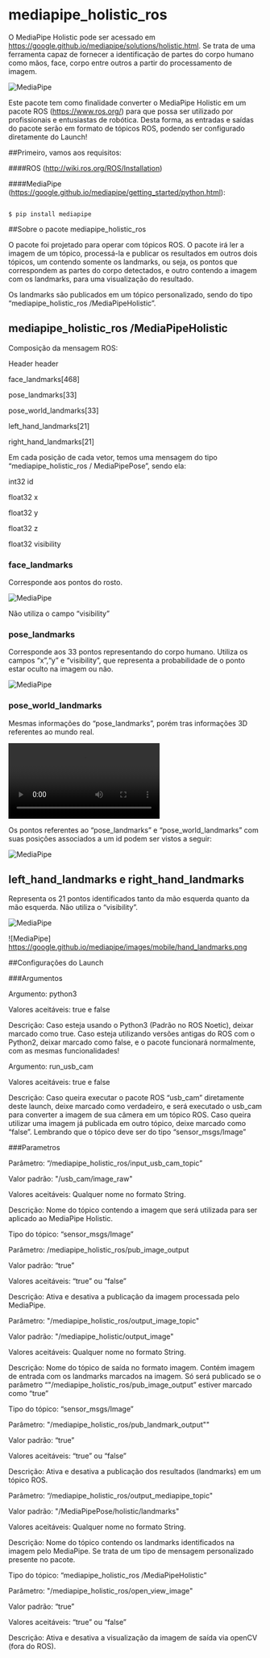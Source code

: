 # mediapipe_holistic_ros 

 

O MediaPipe Holistic pode ser acessado em https://google.github.io/mediapipe/solutions/holistic.html. Se trata de uma ferramenta capaz de fornecer a identificação de partes do corpo humano como mãos, face, corpo entre outros a partir do processamento de imagem.   

 

![MediaPipe](https://google.github.io/mediapipe/images/mobile/holistic_sports_and_gestures_example.gif) 

 

 

Este pacote tem como finalidade converter o MediaPipe Holistic em um pacote ROS (https://www.ros.org/) para que possa ser utilizado por profissionais e entusiastas de robótica. Desta forma, as entradas e saídas do pacote serão em formato de tópicos ROS, podendo ser configurado diretamente do Launch!   

 

##Primeiro, vamos aos requisitos:  

####ROS (http://wiki.ros.org/ROS/Installation) 

####MediaPipe (https://google.github.io/mediapipe/getting_started/python.html): 

``` 

$ pip install mediapipe 

``` 

 

##Sobre o pacote mediapipe_holistic_ros 

 

O pacote foi projetado para operar com tópicos ROS. O pacote irá ler a imagem de um tópico, processá-la e publicar os resultados em outros dois tópicos, um contendo somente os landmarks, ou seja, os pontos que correspondem as partes do corpo detectados, e outro contendo a imagem com os landmarks, para uma visualização do resultado.  

 

Os landmarks são publicados em um tópico personalizado, sendo do tipo “mediapipe_holistic_ros /MediaPipeHolistic”. 

 

## mediapipe_holistic_ros /MediaPipeHolistic 

 

Composição da mensagem ROS: 

Header header 

face_landmarks[468] 

pose_landmarks[33] 

pose_world_landmarks[33] 

left_hand_landmarks[21] 

right_hand_landmarks[21]  

 

Em cada posição de cada vetor, temos uma mensagem do tipo “mediapipe_holistic_ros / MediaPipePose”, sendo ela: 

int32 id 

float32 x 

float32 y 

float32 z 

float32 visibility 

 

 

### face_landmarks 

 

Corresponde aos pontos do rosto.  

![MediaPipe](https://google.github.io/mediapipe/images/mobile/face_mesh_android_gpu.gif) 

Não utiliza o campo “visibility” 

 

### pose_landmarks 

Corresponde aos 33 pontos representando do corpo humano. Utiliza os campos “x”,“y” e “visibility”, que representa a probabilidade de o ponto estar oculto na imagem ou não.  

![MediaPipe](https://google.github.io/mediapipe/images/mobile/pose_tracking_example.gif) 

 

### pose_world_landmarks 

Mesmas informações do “pose_landmarks”, porém tras informações 3D referentes ao mundo real.  

![MediaPipe](https://google.github.io/mediapipe/images/mobile/pose_world_landmarks.mp4) 

 

Os pontos referentes ao “pose_landmarks” e “pose_world_landmarks” com suas posições associados a um id podem ser vistos a seguir: 

![MediaPipe](https://google.github.io/mediapipe/images/mobile/pose_tracking_full_body_landmarks.png) 

 

## left_hand_landmarks e right_hand_landmarks 

Representa os 21 pontos identificados tanto da mão esquerda quanto da mão esquerda. Não utiliza o “visibility”. 

![MediaPipe](https://google.github.io/mediapipe/images/mobile/hand_tracking_3d_android_gpu.gif) 

 

![MediaPipe] https://google.github.io/mediapipe/images/mobile/hand_landmarks.png 

 

 

##Configurações do Launch 

###Argumentos 

 

Argumento: python3 

Valores aceitáveis: true e false 

Descrição: Caso esteja usando o Python3 (Padrão no ROS Noetic), deixar marcado como true. Caso esteja utilizando versões antigas do ROS com o Python2, deixar marcado como false, e o pacote funcionará normalmente, com as mesmas funcionalidades!  

 

Argumento: run_usb_cam 

Valores aceitáveis: true e false 

Descrição: Caso queira executar o pacote ROS “usb_cam” diretamente deste launch, deixe marcado como verdadeiro, e será executado o usb_cam para converter a imagem de sua câmera em um tópico ROS. Caso queira utilizar uma imagem já publicada em outro tópico, deixe marcado como “false”. Lembrando que o tópico deve ser do tipo “sensor_msgs/Image” 

 

  ###Parametros 

Parâmetro: “/mediapipe_holistic_ros/input_usb_cam_topic” 

Valor padrão: "/usb_cam/image_raw" 

Valores aceitáveis: Qualquer nome no formato String. 

Descrição: Nome do tópico contendo a imagem que será utilizada para ser aplicado ao MediaPipe Holistic.  

Tipo do tópico: “sensor_msgs/Image” 

 

Parâmetro: /mediapipe_holistic_ros/pub_image_output 

Valor padrão: “true” 

Valores aceitáveis: “true” ou “false” 

Descrição:  Ativa e desativa a publicação da imagem processada pelo MediaPipe.      

 

Parâmetro: "/mediapipe_holistic_ros/output_image_topic" 

Valor padrão: "/mediapipe_holistic/output_image" 

Valores aceitáveis: Qualquer nome no formato String. 

Descrição: Nome do tópico de saída no formato imagem. Contém imagem de entrada com os landmarks marcados na imagem. Só será publicado se o parâmetro “"/mediapipe_holistic_ros/pub_image_output” estiver marcado como “true”  	 

Tipo do tópico: “sensor_msgs/Image” 

 

Parâmetro: "/mediapipe_holistic_ros/pub_landmark_output"" 

Valor padrão: “true” 

Valores aceitáveis: “true” ou “false” 

Descrição:  Ativa e desativa a publicação dos resultados  (landmarks) em um tópico ROS.  

 

Parâmetro: “/mediapipe_holistic_ros/output_mediapipe_topic" 

Valor padrão: "/MediaPipePose/holistic/landmarks" 

Valores aceitáveis: Qualquer nome no formato String. 

Descrição: Nome do tópico contendo os landmarks identificados na imagem pelo MediaPipe. Se trata de um tipo de mensagem personalizado presente no pacote.  

Tipo do tópico: “mediapipe_holistic_ros /MediaPipeHolistic” 

      	 

Parâmetro: "/mediapipe_holistic_ros/open_view_image" 

Valor padrão: “true” 

Valores aceitáveis: “true” ou “false” 

Descrição:  Ativa e desativa a visualização da imagem de saída via openCV (fora do ROS).   
